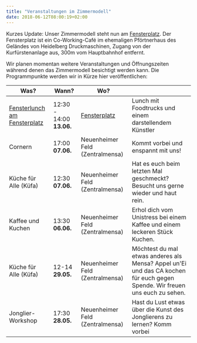 ```yaml
---
title: "Veranstaltungen im Zimmermodell"
date: 2018-06-12T08:00:19+02:00
---
```


Kurzes Update: Unser Zimmermodell steht nun am  [Fensterplatz](https://www.openstreetmap.org/node/5576336951). Der Fensterplatz ist ein Co-Working-Café im ehemaligen Pförtnerhaus des Geländes von Heidelberg Druckmaschinen, Zugang von der Kurfürstenanlage aus, 300m vom Hauptbahnhof entfernt.

Wir planen momentan weitere Veranstaltungen und Öffnungszeiten während denen das Zimmermodell besichtigt werden kann. Die Programmpunkte werden wir in Kürze hier veröffentlichen:

| Was? | Wann? | Wo? | |
| --- | --- | --- | --- |
| [Fensterlunch am Fensterplatz](https://www.fensterplatz-heidelberg.de/#Termine) | 12:30 - 14:00 **13.06.** | [Fensterplatz](https://www.openstreetmap.org/node/5576336951) | Lunch mit Foodtrucks und einem darstellendem Künstler |
| Cornern | 17:00 **07.06.** | Neuenheimer Feld (Zentralmensa) | Kommt vorbei und enspannt mit uns! |
| Küche für Alle (Küfa) | 12:30 **07.06.** | Neuenheimer Feld (Zentralmensa) | Hat es euch beim letzten Mal geschmeckt? Besucht uns gerne wieder und haut rein. |
| Kaffee und Kuchen | 13:30 **06.06.** | Neuenheimer Feld (Zentralmensa) | Erhol dich vom Unistress bei einem Kaffee und einem leckeren Stück Kuchen. |
| Küche für Alle (Küfa) | 12-14 **29.05.** | Neuenheimer Feld (Zentralmensa) | Möchtest du mal etwas anderes als Mensa? Appel un'Ei und das CA kochen für euch gegen Spende. Wir freuen uns euch zu sehen. |
| Jonglier-Workshop | 17:30 **28.05.** | Neuenheimer Feld (Zentralmensa) | Hast du Lust etwas über die Kunst des Jonglierens zu lernen? Komm vorbei |
